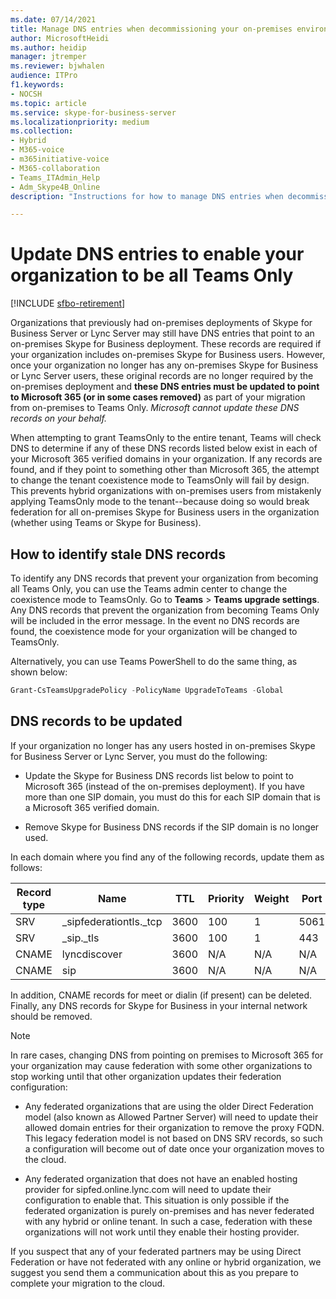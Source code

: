 ```yaml
---
ms.date: 07/14/2021
title: Manage DNS entries when decommissioning your on-premises environment
author: MicrosoftHeidi
ms.author: heidip
manager: jtremper
ms.reviewer: bjwhalen
audience: ITPro
f1.keywords:
- NOCSH
ms.topic: article
ms.service: skype-for-business-server
ms.localizationpriority: medium
ms.collection:
- Hybrid
- M365-voice
- m365initiative-voice
- M365-collaboration
- Teams_ITAdmin_Help
- Adm_Skype4B_Online
description: "Instructions for how to manage DNS entries when decommissioning your on-premises Skype for Business environment."

---
```


# Update DNS entries to enable your organization to be all Teams Only

[!INCLUDE [sfbo-retirement](../../Hub/includes/sfbo-retirement.md)]

Organizations that previously had on-premises deployments of Skype for Business Server or Lync Server may still have DNS entries that point to an on-premises Skype for Business deployment. These records are required if your organization includes on-premises Skype for Business users. However, once your organization no longer has any on-premises Skype for Business or Lync Server users, these original records are no longer required by the on-premises deployment and **these DNS entries must be updated to point to Microsoft 365 (or in some cases removed)** as part of your migration from on-premises to Teams Only. *Microsoft cannot update these DNS records on your behalf.*

When attempting to grant TeamsOnly to the entire tenant, Teams will check DNS to determine if any of these DNS records listed below exist in each of your Microsoft 365 verified domains in your organization. If any records are found, and if they point to something other than Microsoft 365, the attempt to change the tenant coexistence mode to TeamsOnly will fail by design. This prevents hybrid organizations with on-premises users from mistakenly applying TeamsOnly mode to the tenant--because doing so would break federation for all on-premises Skype for Business users in the organization (whether using Teams or Skype for Business).

## How to identify stale DNS records

To identify any DNS records that prevent your organization from becoming all Teams Only, you can use the Teams admin center to change the coexistence mode to TeamsOnly. Go to
**Teams** > **Teams upgrade settings**. Any DNS records that prevent the organization from becoming Teams Only will be included in the error message.  In the event no DNS records are found, the coexistence mode for your organization will be changed to TeamsOnly.

Alternatively, you can use Teams PowerShell to do the same thing, as shown below:

   ```PowerShell
   Grant-CsTeamsUpgradePolicy -PolicyName UpgradeToTeams -Global
   ```

## DNS records to be updated

If your organization no longer has any users hosted in on-premises Skype for Business Server or Lync Server, you must do the following:

- Update the Skype for Business DNS records list below to point to Microsoft 365 (instead of the on-premises deployment). If you have more than one SIP domain, you must do this for each SIP domain that is a Microsoft 365 verified domain.

- Remove Skype for Business DNS records if the SIP domain is no longer used.

In each domain where you find any of the following records, update them as follows:

|Record type|Name|TTL|Priority|Weight|Port|Value|
|---|---|---|---|---|---|---|
|SRV|_sipfederationtls._tcp|3600|100|1|5061|sipfed.online.lync.com|
|SRV|_sip._tls|3600|100|1|443|sipdir.online.lync.com|
|CNAME|lyncdiscover|3600|N/A|N/A|N/A|webdir.online.lync.com|
|CNAME|sip|3600|N/A|N/A|N/A|sipdir.online.lync.com|

In addition, CNAME records for meet or dialin (if present) can be deleted. Finally, any DNS records for Skype for Business in your internal network should be removed.

> [!NOTE]
> In rare cases, changing DNS from pointing on premises to Microsoft 365 for your organization may cause federation with some other organizations to stop working until that other organization updates their federation configuration:
>
> - Any federated organizations that are using the older Direct Federation model (also known as Allowed Partner Server) will need to update their allowed domain entries for their organization to remove the proxy FQDN. This legacy federation model is not based on DNS SRV records, so such a configuration will become out of date once your organization moves to the cloud.
>
> - Any federated organization that does not have an enabled hosting provider for sipfed.online.lync.<span>com will need to update their configuration to enable that. This situation is only possible if the federated organization is purely on-premises and has never federated with any hybrid or online tenant. In such a case, federation with these organizations will not work until they enable their hosting provider.
>
> If you suspect that any of your federated partners may be using Direct Federation or have not federated with any online or hybrid organization, we suggest you send them a communication about this as you prepare to complete your migration to the cloud.
